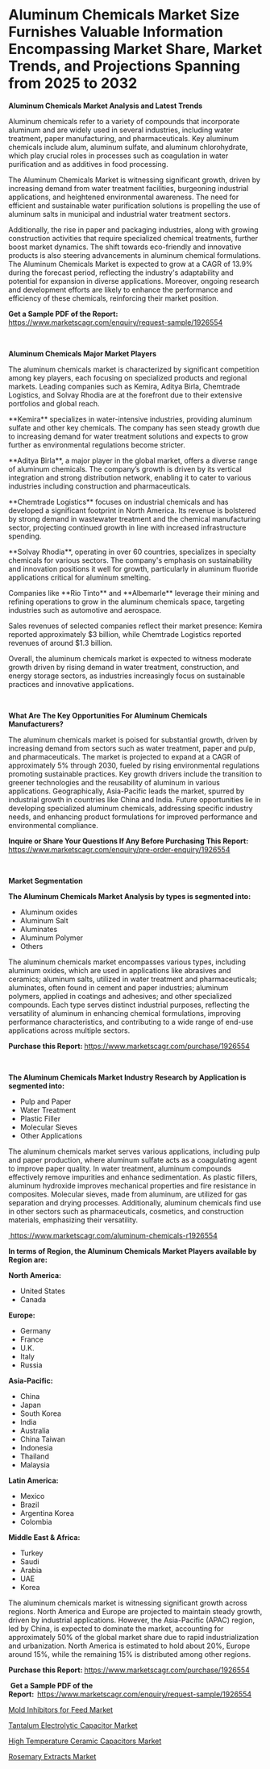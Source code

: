 <p><h1>Aluminum Chemicals Market Size Furnishes Valuable Information Encompassing Market Share, Market Trends, and Projections Spanning from 2025 to 2032</h1></p><p><strong>Aluminum Chemicals Market Analysis and Latest Trends</strong></p>
<p><p>Aluminum chemicals refer to a variety of compounds that incorporate aluminum and are widely used in several industries, including water treatment, paper manufacturing, and pharmaceuticals. Key aluminum chemicals include alum, aluminum sulfate, and aluminum chlorohydrate, which play crucial roles in processes such as coagulation in water purification and as additives in food processing.</p><p>The Aluminum Chemicals Market is witnessing significant growth, driven by increasing demand from water treatment facilities, burgeoning industrial applications, and heightened environmental awareness. The need for efficient and sustainable water purification solutions is propelling the use of aluminum salts in municipal and industrial water treatment sectors.</p><p>Additionally, the rise in paper and packaging industries, along with growing construction activities that require specialized chemical treatments, further boost market dynamics. The shift towards eco-friendly and innovative products is also steering advancements in aluminum chemical formulations. The Aluminum Chemicals Market is expected to grow at a CAGR of 13.9% during the forecast period, reflecting the industry's adaptability and potential for expansion in diverse applications. Moreover, ongoing research and development efforts are likely to enhance the performance and efficiency of these chemicals, reinforcing their market position.</p></p>
<p><strong>Get a Sample PDF of the Report:&nbsp;</strong> <a href="https://www.marketscagr.com/enquiry/request-sample/1926554?utm_campaign=2136&utm_medium=2&utm_source=Github&utm_content=ia&utm_term=28032025&utm_id=aluminum-chemicals">https://www.marketscagr.com/enquiry/request-sample/1926554</a></p>
<p>&nbsp;</p>
<p><strong>Aluminum Chemicals Major Market Players</strong></p>
<p><p>The aluminum chemicals market is characterized by significant competition among key players, each focusing on specialized products and regional markets. Leading companies such as Kemira, Aditya Birla, Chemtrade Logistics, and Solvay Rhodia are at the forefront due to their extensive portfolios and global reach.</p><p>**Kemira** specializes in water-intensive industries, providing aluminum sulfate and other key chemicals. The company has seen steady growth due to increasing demand for water treatment solutions and expects to grow further as environmental regulations become stricter.</p><p>**Aditya Birla**, a major player in the global market, offers a diverse range of aluminum chemicals. The company’s growth is driven by its vertical integration and strong distribution network, enabling it to cater to various industries including construction and pharmaceuticals. </p><p>**Chemtrade Logistics** focuses on industrial chemicals and has developed a significant footprint in North America. Its revenue is bolstered by strong demand in wastewater treatment and the chemical manufacturing sector, projecting continued growth in line with increased infrastructure spending.</p><p>**Solvay Rhodia**, operating in over 60 countries, specializes in specialty chemicals for various sectors. The company's emphasis on sustainability and innovation positions it well for growth, particularly in aluminum fluoride applications critical for aluminum smelting.</p><p>Companies like **Rio Tinto** and **Albemarle** leverage their mining and refining operations to grow in the aluminum chemicals space, targeting industries such as automotive and aerospace.</p><p>Sales revenues of selected companies reflect their market presence: Kemira reported approximately $3 billion, while Chemtrade Logistics reported revenues of around $1.3 billion. </p><p>Overall, the aluminum chemicals market is expected to witness moderate growth driven by rising demand in water treatment, construction, and energy storage sectors, as industries increasingly focus on sustainable practices and innovative applications.</p></p>
<p>&nbsp;</p>
<p><strong>What Are The Key Opportunities For Aluminum Chemicals Manufacturers?</strong></p>
<p><p>The aluminum chemicals market is poised for substantial growth, driven by increasing demand from sectors such as water treatment, paper and pulp, and pharmaceuticals. The market is projected to expand at a CAGR of approximately 5% through 2030, fueled by rising environmental regulations promoting sustainable practices. Key growth drivers include the transition to greener technologies and the reusability of aluminum in various applications. Geographically, Asia-Pacific leads the market, spurred by industrial growth in countries like China and India. Future opportunities lie in developing specialized aluminum chemicals, addressing specific industry needs, and enhancing product formulations for improved performance and environmental compliance.</p></p>
<p><strong>Inquire or Share Your Questions If Any Before Purchasing This Report:</strong> <a href="https://www.marketscagr.com/enquiry/pre-order-enquiry/1926554?utm_campaign=2136&utm_medium=2&utm_source=Github&utm_content=ia&utm_term=28032025&utm_id=aluminum-chemicals">https://www.marketscagr.com/enquiry/pre-order-enquiry/1926554</a></p>
<p>&nbsp;</p>
<p><strong>Market Segmentation</strong></p>
<p><strong>The Aluminum Chemicals Market Analysis by types is segmented into:</strong></p>
<p><ul><li>Aluminum oxides</li><li>Aluminum Salt</li><li>Aluminates</li><li>Aluminum Polymer</li><li>Others</li></ul></p>
<p><p>The aluminum chemicals market encompasses various types, including aluminum oxides, which are used in applications like abrasives and ceramics; aluminum salts, utilized in water treatment and pharmaceuticals; aluminates, often found in cement and paper industries; aluminum polymers, applied in coatings and adhesives; and other specialized compounds. Each type serves distinct industrial purposes, reflecting the versatility of aluminum in enhancing chemical formulations, improving performance characteristics, and contributing to a wide range of end-use applications across multiple sectors.</p></p>
<p><strong>Purchase this Report:&nbsp;</strong><a href="https://www.marketscagr.com/purchase/1926554?utm_campaign=2136&utm_medium=2&utm_source=Github&utm_content=ia&utm_term=28032025&utm_id=aluminum-chemicals">https://www.marketscagr.com/purchase/1926554</a></p>
<p>&nbsp;</p>
<p><strong>The Aluminum Chemicals Market Industry Research by Application is segmented into:</strong></p>
<p><ul><li>Pulp and Paper</li><li>Water Treatment</li><li>Plastic Filler</li><li>Molecular Sieves</li><li>Other Applications</li></ul></p>
<p><p>The aluminum chemicals market serves various applications, including pulp and paper production, where aluminum sulfate acts as a coagulating agent to improve paper quality. In water treatment, aluminum compounds effectively remove impurities and enhance sedimentation. As plastic fillers, aluminum hydroxide improves mechanical properties and fire resistance in composites. Molecular sieves, made from aluminum, are utilized for gas separation and drying processes. Additionally, aluminum chemicals find use in other sectors such as pharmaceuticals, cosmetics, and construction materials, emphasizing their versatility.</p></p>
<p><a href="https://www.marketscagr.com/aluminum-chemicals-r1926554?utm_campaign=2136&utm_medium=2&utm_source=Github&utm_content=ia&utm_term=28032025&utm_id=aluminum-chemicals">&nbsp;https://www.marketscagr.com/aluminum-chemicals-r1926554</a></p>
<p><strong>In terms of Region, the Aluminum Chemicals Market Players available by Region are:</strong></p>
<p>
    <p> <strong> North America: </strong>
        <ul>
            <li>United States</li>
            <li>Canada</li>
        </ul>
        </p> 
    <p> <strong> Europe: </strong>
        <ul>
            <li>Germany</li>
            <li>France</li>
            <li>U.K.</li>
            <li>Italy</li>
            <li>Russia</li>
        </ul>
        </p> 
    <p> <strong> Asia-Pacific: </strong>
        <ul>
            <li>China</li>
            <li>Japan</li>
            <li>South Korea</li>
            <li>India</li>
            <li>Australia</li>
            <li>China Taiwan</li>
            <li>Indonesia</li>
            <li>Thailand</li>
            <li>Malaysia</li>
        </ul>
        </p> 
    <p> <strong> Latin America: </strong>
        <ul>
            <li>Mexico</li>
            <li>Brazil</li>
            <li>Argentina Korea</li>
            <li>Colombia</li>
        </ul>
        </p> 
    <p> <strong> Middle East & Africa: </strong>
        <ul>
            <li>Turkey</li>
            <li>Saudi</li>
            <li>Arabia</li>
            <li>UAE</li>
            <li>Korea</li>
        </ul>
    </p>
    </p>
<p><p>The aluminum chemicals market is witnessing significant growth across regions. North America and Europe are projected to maintain steady growth, driven by industrial applications. However, the Asia-Pacific (APAC) region, led by China, is expected to dominate the market, accounting for approximately 50% of the global market share due to rapid industrialization and urbanization. North America is estimated to hold about 20%, Europe around 15%, while the remaining 15% is distributed among other regions.</p></p>
<p><strong>Purchase this Report: </strong><a href="https://www.marketscagr.com/purchase/1926554?utm_campaign=2136&utm_medium=2&utm_source=Github&utm_content=ia&utm_term=28032025&utm_id=aluminum-chemicals">https://www.marketscagr.com/purchase/1926554</a></p>
<p>&nbsp;<strong>Get a Sample PDF of the Report:&nbsp;&nbsp;</strong><a href="https://www.marketscagr.com/enquiry/request-sample/1926554?utm_campaign=2136&utm_medium=2&utm_source=Github&utm_content=ia&utm_term=28032025&utm_id=aluminum-chemicals">https://www.marketscagr.com/enquiry/request-sample/1926554</a></p>
<p><strong></strong></p>
<p><p><a href="https://github.com/tona7vba/Market-Research-Report-List-1/blob/main/mold-inhibitors-for-feed-market.md?utm_campaign=2136&utm_medium=2&utm_source=Github&utm_content=ia&utm_term=28032025&utm_id=aluminum-chemicals">Mold Inhibitors for Feed Market</a></p><p><a href="https://github.com/anejaryaan8m/Market-Research-Report-List-1/blob/main/tantalum-electrolytic-capacitor-market.md?utm_campaign=2136&utm_medium=2&utm_source=Github&utm_content=ia&utm_term=28032025&utm_id=aluminum-chemicals">Tantalum Electrolytic Capacitor Market</a></p><p><a href="https://github.com/krookplier6h/Market-Research-Report-List-1/blob/main/high-temperature-ceramic-capacitors-market.md?utm_campaign=2136&utm_medium=2&utm_source=Github&utm_content=ia&utm_term=28032025&utm_id=aluminum-chemicals">High Temperature Ceramic Capacitors Market</a></p><p><a href="https://github.com/dringals/Market-Research-Report-List-6/blob/main/rosemary-extracts-market.md?utm_campaign=2136&utm_medium=2&utm_source=Github&utm_content=ia&utm_term=28032025&utm_id=aluminum-chemicals">Rosemary Extracts Market</a></p></p>